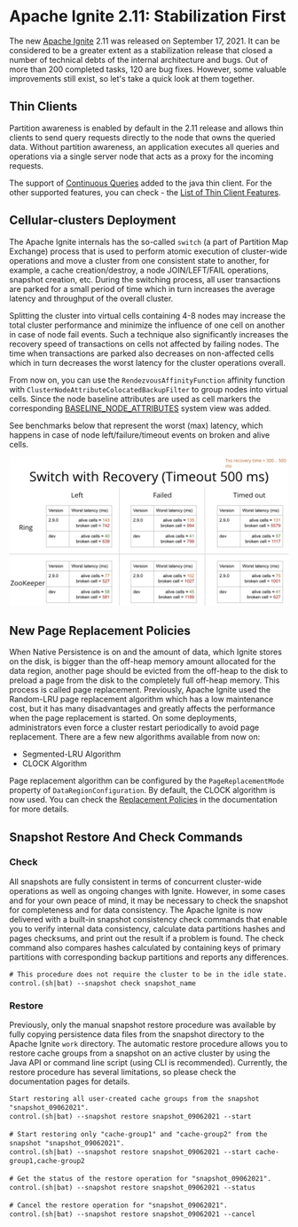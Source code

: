 # Apache Ignite 2.11: Stabilization First

The new [Apache Ignite](https://ignite.apache.org/) 2.11 was released on September 17, 2021. It can be considered to be a greater 
extent as a stabilization release that closed a number of technical debts of the internal architecture and bugs. Out of more than 
200 completed tasks, 120 are bug fixes. However, some valuable improvements still exist, so let's take a quick look at them together.


## Thin Clients

Partition awareness is enabled by default in the 2.11 release and allows thin clients to send query requests directly to the 
node that owns the queried data. Without partition awareness, an application executes all queries and operations via 
a single server node that acts as a proxy for the incoming requests.

The support of [Continuous Queries](https://ignite.apache.org/docs/latest/thin-clients/java-thin-client#cache-entry-listening) 
added to the java thin client. For the other supported features, you can check -
the [List of Thin Client Features](https://cwiki.apache.org/confluence/display/IGNITE/Thin+clients+features).


## Cellular-clusters Deployment

The Apache Ignite internals has the so-called `switch` (a part of Partition Map Exchange) process that is used to perform
atomic execution of cluster-wide operations and move a cluster from one consistent state to another, for example, a cache creation/destroy,
a node JOIN/LEFT/FAIL operations, snapshot creation, etc. During the switching process, all user transactions are parked for a small
period of time which in turn increases the average latency and throughput of the overall cluster.

Splitting the cluster into virtual cells containing 4-8 nodes may increase the total cluster performance and minimize the
influence of one cell on another in case of node fail events. Such a technique also significantly increases the recovery speed of 
transactions on cells not affected by failing nodes. The time when transactions are parked also decreases on non-affected cells which 
in turn decreases the worst latency for the cluster operations overall.

From now on, you can use the `RendezvousAffinityFunction` affinity function with `ClusterNodeAttributeColocatedBackupFilter` to
group nodes into virtual cells. Since the node baseline attributes are used as cell markers the corresponding 
[BASELINE_NODE_ATTRIBUTES](https://ignite.apache.org/docs/latest/monitoring-metrics/system-views#baseline_node_attributes) system
view was added.

See benchmarks below that represent the worst (max) latency, which happens in case of node left/failure/timeout events on broken 
and alive cells.

![transactions_cell_switch](../_img/switch_and_recovery_cells.png)


## New Page Replacement Policies

When Native Persistence is on and the amount of data, which Ignite stores on the disk, is bigger than the off-heap memory amount 
allocated for the data region, another page should be evicted from the off-heap to the disk to preload a page from the disk to 
the completely full off-heap memory. This process is called page replacement. Previously, Apache Ignite used the Random-LRU page 
replacement algorithm which has a low maintenance cost, but it has many disadvantages and greatly affects the performance when 
the page replacement is started. On some deployments, administrators even force a cluster restart periodically to avoid page 
replacement. There are a few new algorithms available from now on:
- Segmented-LRU Algorithm
- CLOCK Algorithm

Page replacement algorithm can be configured by the `PageReplacementMode` property of `DataRegionConfiguration`. By default, 
the CLOCK algorithm is now used. You can check the 
[Replacement Policies](https://ignite.apache.org/docs/latest/memory-configuration/replacement-policies) in the documentation 
for more details.


## Snapshot Restore And Check Commands
### Check

All snapshots are fully consistent in terms of concurrent cluster-wide operations as well as ongoing changes with Ignite.
However, in some cases and for your own peace of mind, it may be necessary to check the snapshot for completeness and 
for data consistency. The Apache Ignite is now delivered with a built-in snapshot consistency check commands that enable you to 
verify internal data consistency, calculate data partitions hashes and pages checksums, and print out the result if a problem 
is found. The check command also compares hashes calculated by containing keys of primary partitions with corresponding backup 
partitions and reports any differences.

```shell
# This procedure does not require the cluster to be in the idle state.
control.(sh|bat) --snapshot check snapshot_name
```

### Restore

Previously, only the manual snapshot restore procedure was available by fully copying persistence data files from the 
snapshot directory to the Apache Ignite `work` directory. The automatic restore procedure allows you to restore cache groups from
a snapshot on an active cluster by using the Java API or command line script (using CLI is recommended).  Currently, the restore 
procedure has several limitations, so please check the documentation pages for details.

```shell
Start restoring all user-created cache groups from the snapshot "snapshot_09062021".
control.(sh|bat) --snapshot restore snapshot_09062021 --start

# Start restoring only "cache-group1" and "cache-group2" from the snapshot "snapshot_09062021".
control.(sh|bat) --snapshot restore snapshot_09062021 --start cache-group1,cache-group2

# Get the status of the restore operation for "snapshot_09062021".
control.(sh|bat) --snapshot restore snapshot_09062021 --status

# Cancel the restore operation for "snapshot_09062021".
control.(sh|bat) --snapshot restore snapshot_09062021 --cancel
```
